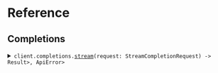 # Reference
## Completions
<details><summary><code>client.completions.<a href="/src/api/resources/completions/client.rs">stream</a>(request: StreamCompletionRequest) -> Result<Stream<Vec<u8>>, ApiError></code></summary>
<dl>
<dd>

#### 🔌 Usage

<dl>
<dd>

<dl>
<dd>

```rust
use seed_server_sent_events::{ClientConfig, ServerSentEventsClient, StreamCompletionRequest};
use std::collections::HashMap;

#[tokio::main]
async fn main() {
    let config = ClientConfig {
        ..Default::default()
    };
    let client = ServerSentEventsClient::new(config).expect("Failed to build client");
    client
        .completions
        .stream(
            &StreamCompletionRequest {
                query: "foo".to_string(),
            },
            None,
        )
        .await;
}
```
</dd>
</dl>
</dd>
</dl>

#### ⚙️ Parameters

<dl>
<dd>

<dl>
<dd>

**query:** `String` 
    
</dd>
</dl>
</dd>
</dl>


</dd>
</dl>
</details>
